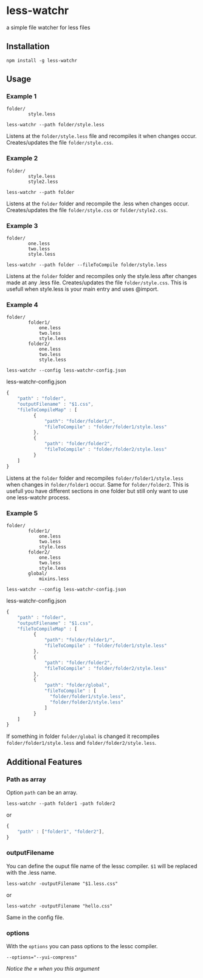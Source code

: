 less-watchr
===========

a simple file watcher for less files

## Installation

```
npm install -g less-watchr
``` 

## Usage

### Example 1

```
folder/
		style.less
``` 


```
less-watchr --path folder/style.less
``` 

Listens at the `folder/style.less` file and recompiles it when changes occur. Creates/updates the file `folder/style.css`.

### Example 2

```
folder/
		style.less
		style2.less
``` 

```
less-watchr --path folder
``` 

Listens at the `folder` folder and recompile the .less when changes occur. Creates/updates the file `folder/style.css` or  `folder/style2.css`.


### Example 3

```
folder/
		one.less
		two.less
		style.less
``` 

```
less-watchr --path folder --fileToCompile folder/style.less
``` 

Listens at the `folder` folder and recompiles only the style.less after changes made at any .less file. Creates/updates the file `folder/style.css`.
This is usefull when style.less is your main entry and uses @import.

### Example 4


```
folder/
		folder1/
			one.less
			two.less
			style.less
		folder2/
			one.less
			two.less
			style.less

``` 

```
less-watchr --config less-watchr-config.json
``` 

less-watchr-config.json

``` javascript
{
    "path" : "folder",
    "outputFilename" : "$1.css",
    "fileToCompileMap" : [
	      {
	          "path": "folder/folder1/",
	          "fileToCompile" : "folder/folder1/style.less"
	      },
	      {
	          "path": "folder/folder2",
	          "fileToCompile" : "folder/folder2/style.less"
	      }
    ]
}
``` 

Listens at the `folder` folder and recompiles `folder/folder1/style.less` when changes in `folder/folder1` occur. Same for `folder/folder2`.
This is usefull you have different sections in one folder but still only want to use one less-watchr process.

### Example 5

```
folder/
		folder1/
			one.less
			two.less
			style.less
		folder2/
			one.less
			two.less
			style.less
		global/
			mixins.less

``` 

```
less-watchr --config less-watchr-config.json
``` 

less-watchr-config.json

``` javascript
{
    "path" : "folder",
    "outputFilename" : "$1.css",
    "fileToCompileMap" : [
          {
              "path": "folder/folder1/",
              "fileToCompile" : "folder/folder1/style.less"
          },
          {
              "path": "folder/folder2",
              "fileToCompile" : "folder/folder2/style.less"
          },
          {
              "path": "folder/global",
              "fileToCompile" : [
              	"folder/folder1/style.less",
              	"folder/folder2/style.less"
              ]
          }
    ]
}
```

If something in folder `folder/global` is changed it recompiles `folder/folder1/style.less` and `folder/folder2/style.less`.


## Additional Features

### Path as array

Option `path` can be an array.

```
less-watchr --path folder1 -path folder2
``` 
or
``` javascript
{
    "path" : ["folder1", "folder2"],
}
```

### outputFilename

You can define the ouput file name of the lessc compiler.
`$1` will be replaced with the .less name.

```
less-watchr -outputFilename "$1.less.css"
```

or

```
less-watchr -outputFilename "hello.css"
``` 

Same in the config file.

### options

With the `options` you can pass options to the lessc compiler.

```
--options="--yui-compress"
``` 

*Notice the __=__ when you this argument*

